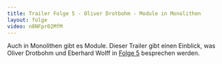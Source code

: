 ```yaml
---
title: Trailer Folge 5 - Oliver Drotbohm - Module in Monolithen
layout: folge
video: n8NFpr02MfM
---
```


Auch in Monolithen gibt es Module. Dieser Trailer gibt einen Einblick,
was Oliver Drotbohm und Eberhard Wolff in [Folge 5](folge5.html)
besprechen werden.
